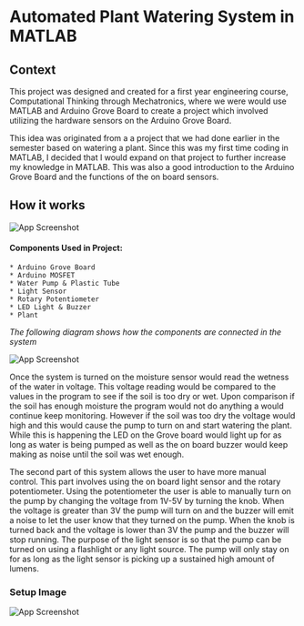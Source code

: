 # Automated Plant Watering System in MATLAB


## Context 

This project was designed and created for a first year engineering course, Computational Thinking through Mechatronics, where we were would use MATLAB and Arduino Grove Board to create a project which involved utilizing the hardware sensors on the Arduino Grove Board.

This idea was originated from a a project that we had done earlier in the semester based on watering a plant. Since this was my first time coding in MATLAB, I decided that I would expand on that project to further increase my knowledge in MATLAB. This was also a good introduction to the Arduino Grove Board and the functions of the on board sensors.

## How it works  

![App Screenshot](https://media.giphy.com/media/w6kq9zq2x0usB4EdO9/giphy.gif)

#### Components Used in Project: 
```
* Arduino Grove Board
* Arduino MOSFET
* Water Pump & Plastic Tube
* Light Sensor
* Rotary Potentiometer
* LED Light & Buzzer
* Plant
```
*The following diagram shows how the components are connected in the system*

![App Screenshot](https://i.imgur.com/qKzjl6S.png)

Once the system is turned on the moisture sensor would read the wetness of the water in voltage. This voltage reading would be compared to the values in the program to see if the soil is too dry or wet. Upon comparison if the soil has enough moisture the program would not do anything a would continue keep monitoring. However if the soil was too dry the voltage would high and this would cause the pump to turn on and start watering the plant. While this is happening the LED on the Grove board would light up for as long as water is being pumped as well as the on board buzzer would keep making as noise until the soil was wet enough.

The second part of this system allows the user to have more manual control. This part involves using the on board light sensor and the rotary potentiometer. Using the potentiometer the user is able to manually turn on the pump by changing the voltage from 1V-5V by turning the knob. When the voltage is greater than 3V the pump will turn on and the buzzer will emit a noise to let the user know that they turned on the pump. When the knob is turned back and the voltage is lower than 3V the pump and the buzzer will stop running. The purpose of the light sensor is so that the pump can be turned on using a flashlight or any light source. The pump will only stay on for as long as the light sensor is picking up a sustained high amount of lumens. 

### Setup Image

![App Screenshot](https://i.imgur.com/wnaGpqT.png)

